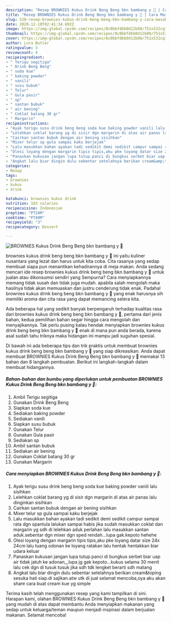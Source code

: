 ```yaml
---
description: "Resep BROWNIES Kukus Drink Beng Beng bkn bambang y 🤣 | Cara Masak BROWNIES Kukus Drink Beng Beng bkn bambang y 🤣 Yang Sedap"
title: "Resep BROWNIES Kukus Drink Beng Beng bkn bambang y 🤣 | Cara Masak BROWNIES Kukus Drink Beng Beng bkn bambang y 🤣 Yang Sedap"
slug: 520-resep-brownies-kukus-drink-beng-beng-bkn-bambang-y-cara-masak-brownies-kukus-drink-beng-beng-bkn-bambang-y-yang-sedap
date: 2020-12-10T02:41:34.692Z
image: https://img-global.cpcdn.com/recipes/8c0bbfdbb0d12b08/751x532cq70/brownies-kukus-drink-beng-beng-bkn-bambang-y-🤣-foto-resep-utama.jpg
thumbnail: https://img-global.cpcdn.com/recipes/8c0bbfdbb0d12b08/751x532cq70/brownies-kukus-drink-beng-beng-bkn-bambang-y-🤣-foto-resep-utama.jpg
cover: https://img-global.cpcdn.com/recipes/8c0bbfdbb0d12b08/751x532cq70/brownies-kukus-drink-beng-beng-bkn-bambang-y-🤣-foto-resep-utama.jpg
author: Lura Butler
ratingvalue: 3
reviewcount: 4
recipeingredient:
- " Terigu segitiga"
- " Drink Beng Beng"
- " soda kue"
- " baking powder"
- " vanili"
- " susu bubuk"
- " Telur"
- " Gula pasir"
- " sp"
- " santan bubuk"
- " air bening"
- " Coklat batang 30 gr"
- " Margarin"
recipeinstructions:
- "Ayak terigu susu drink beng beng soda kue baking powder vanili lalu sisihkan"
- "Lelehkan coklat barang yg di sisir dgn margarin di atas air panas lalu dinginkan sisihkan"
- "Cairkan santan bubuk dengan air bening sisihkan"
- "Mixer telur sp gula sampai kaku berjejak"
- "Lalu masukkan bahan ayakan tadi sedikit demi sedikit campur sampai rata dgn spantula lalukan sampai habis jika sudah masukkan coklat dan margarin yg sdh di lelehkan aduk perlahan lalu masukkan santan aduk.sebentar dgn mixer dgn sped rendah...lupa gak.kepoto hehehe"
- "Olesi loyang dengan margarin tipis tipis,aku pke loyang datar size 24x 24cm lalu tuang odonan ke loyang ratakan lalu hentak hentakkan biar udara keluar"
- "Panaskan kukusan jangan lupa tutup.panci di bungkus serbet biar uap air tidak jatuh ke adonan,,,lupa jg gak kepoto...kukus selama 30 menit lalu cek dgn di tusuk tusuk jika sdh tdk lengket berarti sdh matang"
- "Angkat lalu biar dingin dulu sebentar setelahnya berikan cream&amp;toping sesuka hati siap.di sajikan.atw utk di jual selamat mencoba,oya aku akan share cara buat cream kue yg simple"
categories:
- Resep
tags:
- brownies
- kukus
- drink

katakunci: brownies kukus drink 
nutrition: 183 calories
recipecuisine: Indonesian
preptime: "PT24M"
cooktime: "PT40M"
recipeyield: "3"
recipecategory: Dessert

---
```



![BROWNIES Kukus Drink Beng Beng bkn bambang y 🤣](https://img-global.cpcdn.com/recipes/8c0bbfdbb0d12b08/751x532cq70/brownies-kukus-drink-beng-beng-bkn-bambang-y-🤣-foto-resep-utama.jpg)


brownies kukus drink beng beng bkn bambang y 🤣 ini yaitu kuliner nusantara yang lezat dan harus untuk kita coba. Cita rasanya yang sedap membuat siapa pun menantikan kehadirannya di meja makan.
Anda sedang mencari ide resep brownies kukus drink beng beng bkn bambang y 🤣 untuk jualan atau dikonsumsi sendiri yang Sempurna? Cara menyiapkannya memang tidak susah dan tidak juga mudah. apabila salah mengolah maka hasilnya tidak akan memuaskan dan justru cenderung tidak enak. Padahal brownies kukus drink beng beng bkn bambang y 🤣 yang enak harusnya sih memiliki aroma dan cita rasa yang dapat memancing selera kita.



Ada beberapa hal yang sedikit banyak berpengaruh terhadap kualitas rasa dari brownies kukus drink beng beng bkn bambang y 🤣, pertama dari jenis bahan, kedua pemilihan bahan segar hingga cara mengolah dan menyajikannya. Tak perlu pusing kalau hendak menyiapkan brownies kukus drink beng beng bkn bambang y 🤣 enak di mana pun anda berada, karena asal sudah tahu triknya maka hidangan ini mampu jadi suguhan spesial.


Di bawah ini ada beberapa tips dan trik praktis untuk membuat brownies kukus drink beng beng bkn bambang y 🤣 yang siap dikreasikan. Anda dapat membuat BROWNIES Kukus Drink Beng Beng bkn bambang y 🤣 memakai 13 bahan dan 8 langkah pembuatan. Berikut ini langkah-langkah dalam membuat hidangannya.

<!--inarticleads1-->

##### Bahan-bahan dan bumbu yang diperlukan untuk pembuatan BROWNIES Kukus Drink Beng Beng bkn bambang y 🤣:

1. Ambil  Terigu segitiga
1. Gunakan  Drink Beng Beng
1. Siapkan  soda kue
1. Sediakan  baking powder
1. Sediakan  vanili
1. Siapkan  susu bubuk
1. Gunakan  Telur
1. Gunakan  Gula pasir
1. Sediakan  sp
1. Ambil  santan bubuk
1. Sediakan  air bening
1. Gunakan  Coklat batang 30 gr
1. Gunakan  Margarin




<!--inarticleads2-->

##### Cara menyiapkan BROWNIES Kukus Drink Beng Beng bkn bambang y 🤣:

1. Ayak terigu susu drink beng beng soda kue baking powder vanili lalu sisihkan
1. Lelehkan coklat barang yg di sisir dgn margarin di atas air panas lalu dinginkan sisihkan
1. Cairkan santan bubuk dengan air bening sisihkan
1. Mixer telur sp gula sampai kaku berjejak
1. Lalu masukkan bahan ayakan tadi sedikit demi sedikit campur sampai rata dgn spantula lalukan sampai habis jika sudah masukkan coklat dan margarin yg sdh di lelehkan aduk perlahan lalu masukkan santan aduk.sebentar dgn mixer dgn sped rendah...lupa gak.kepoto hehehe
1. Olesi loyang dengan margarin tipis tipis,aku pke loyang datar size 24x 24cm lalu tuang odonan ke loyang ratakan lalu hentak hentakkan biar udara keluar
1. Panaskan kukusan jangan lupa tutup.panci di bungkus serbet biar uap air tidak jatuh ke adonan,,,lupa jg gak kepoto...kukus selama 30 menit lalu cek dgn di tusuk tusuk jika sdh tdk lengket berarti sdh matang
1. Angkat lalu biar dingin dulu sebentar setelahnya berikan cream&amp;toping sesuka hati siap.di sajikan.atw utk di jual selamat mencoba,oya aku akan share cara buat cream kue yg simple




Terima kasih telah menggunakan resep yang kami tampilkan di sini. Harapan kami, olahan BROWNIES Kukus Drink Beng Beng bkn bambang y 🤣 yang mudah di atas dapat membantu Anda menyiapkan makanan yang sedap untuk keluarga/teman maupun menjadi inspirasi dalam berjualan makanan. Selamat mencoba!
